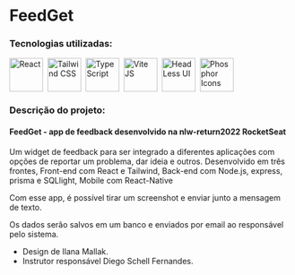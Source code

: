 # FeedGet

### Tecnologias utilizadas:

<div>
     <img align="center" alt="React" height="60" style="margin-right: 4px" src="https://cdn.jsdelivr.net/gh/devicons/devicon/icons/react/react-original-wordmark.svg">
     <img align="center" alt="Tailwind CSS" height="60" style="margin-right: 4px" src="https://cdn.jsdelivr.net/gh/devicons/devicon/icons/tailwindcss/tailwindcss-original-wordmark.svg">
     <img align="center" alt="TypeScript" height="60" style="margin-right: 4px" src="https://cdn.jsdelivr.net/gh/devicons/devicon/icons/typescript/typescript-plain.svg">
     <img align="center" alt="Vite JS" height="60" style="margin-right: 4px" src="https://d33wubrfki0l68.cloudfront.net/11c77ae9e5215fff33a7deefdc6fd991989ae0a0/d5746/vite-article.svg">
     <img align="center" alt="HeadLess UI" height="60" style="margin-right: 4px" src="https://headlessui.dev/_next/static/media/social-card.3e0b1ed1aac3c1db62a0a1e7023d250b.jpg">
     <img align="center" alt="Phosphor Icons" height="60" style="margin-right: 4px" src="https://raw.githubusercontent.com/phosphor-icons/phosphor-icons/HEAD/meta/phosphor-mark-tight-yellow.png">
    
</div>

### Descrição do projeto:

#### FeedGet - app de feedback desenvolvido na nlw-return2022 RocketSeat

<p>Um widget de feedback para ser integrado a diferentes aplicações com opções de reportar um problema, dar ideia e outros. Desenvolvido em três frontes, Front-end com React e Tailwind, Back-end com Node.js, express, prisma e SQLlight, Mobile com React-Native</p>
<p>Com esse app, é possível tirar um screenshot e enviar junto a mensagem de texto.</p>
<p>Os dados serão salvos em um banco e enviados por email ao responsável pelo sistema.</p>

<ul>
    <li>Design de Ilana Mallak.</li>
    <li>Instrutor responsável Diego Schell Fernandes.</li>
</ul>
